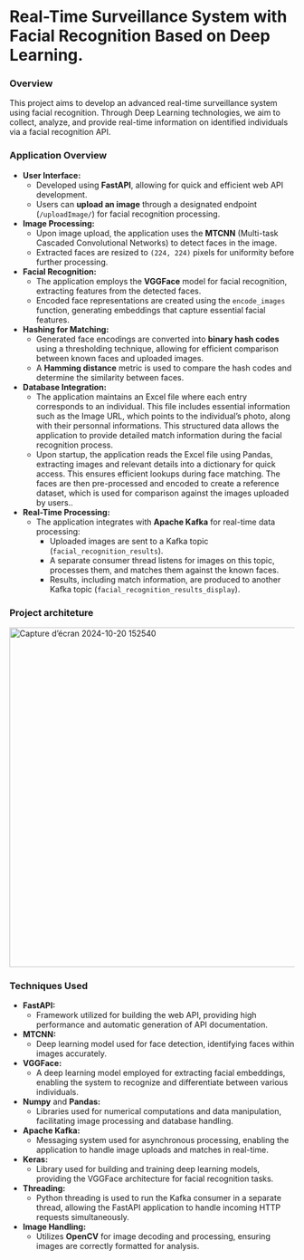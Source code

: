 <h1>Real-Time Surveillance System with Facial Recognition Based on Deep Learning.</h1>
<h3>Overview</h3>
This project aims to develop an advanced real-time surveillance system using facial recognition.
Through Deep Learning technologies, we aim to collect, analyze, and provide real-time information on identified individuals via a facial recognition API.
    <h3>Application Overview</h3>
    <ul>
        <li>
            <strong>User Interface:</strong>
            <ul>
                <li>Developed using <strong>FastAPI</strong>, allowing for quick and efficient web API development.</li>
                <li>Users can <strong>upload an image</strong> through a designated endpoint (<code>/uploadImage/</code>) for facial recognition processing.</li>
            </ul>
        </li>
        <li>
            <strong>Image Processing:</strong>
            <ul>
                <li>Upon image upload, the application uses the <strong>MTCNN</strong> (Multi-task Cascaded Convolutional Networks) to detect faces in the image.</li>
                <li>Extracted faces are resized to <code>(224, 224)</code> pixels for uniformity before further processing.</li>
            </ul>
        </li>
        <li>
            <strong>Facial Recognition:</strong>
            <ul>
                <li>The application employs the <strong>VGGFace</strong> model for facial recognition, extracting features from the detected faces.</li>
                <li>Encoded face representations are created using the <code>encode_images</code> function, generating embeddings that capture essential facial features.</li>
            </ul>
        </li>
        <li>
            <strong>Hashing for Matching:</strong>
            <ul>
                <li>Generated face encodings are converted into <strong>binary hash codes</strong> using a thresholding technique, allowing for efficient comparison between known faces and uploaded images.</li>
                <li>A <strong>Hamming distance</strong> metric is used to compare the hash codes and determine the similarity between faces.</li>
            </ul>
        </li>
        <li>
            <strong>Database Integration:</strong>
            <ul>
                <li>The application maintains an Excel file where each entry corresponds to an individual. This file includes essential information such as the Image URL, which points to the individual’s photo, along with their personnal informations. This structured data allows the application to provide detailed match information during the facial recognition process.</li>
                <li>Upon startup, the application reads the Excel file using Pandas, extracting images and relevant details into a dictionary for quick access. This ensures efficient lookups during face matching. The faces are then pre-processed and encoded to create a reference dataset, which is used for comparison against the images uploaded by users..</li>
            </ul>
        </li>
        <li>
            <strong>Real-Time Processing:</strong>
            <ul>
                <li>The application integrates with <strong>Apache Kafka</strong> for real-time data processing:
                    <ul>
                        <li>Uploaded images are sent to a Kafka topic (<code>facial_recognition_results</code>).</li>
                        <li>A separate consumer thread listens for images on this topic, processes them, and matches them against the known faces.</li>
                        <li>Results, including match information, are produced to another Kafka topic (<code>facial_recognition_results_display</code>).</li>
                    </ul>
                </li>
            </ul>
        </li>
    </ul>
    <h3>Project architeture</h3>
    <img width="600" alt="Capture d’écran 2024-10-20 152540" src="https://github.com/user-attachments/assets/5ff7af3c-d9ae-42f7-9aff-f1af0660ac7c">
    <h3>Techniques Used</h3>
    <ul>
        <li>
            <strong>FastAPI:</strong>
            <ul>
                <li>Framework utilized for building the web API, providing high performance and automatic generation of API documentation.</li>
            </ul>
        </li>
        <li>
            <strong>MTCNN:</strong>
            <ul>
                <li>Deep learning model used for face detection, identifying faces within images accurately.</li>
            </ul>
        </li>
        <li>
            <strong>VGGFace:</strong>
            <ul>
                <li>A deep learning model employed for extracting facial embeddings, enabling the system to recognize and differentiate between various individuals.</li>
            </ul>
        </li>
        <li>
            <strong>Numpy</strong> and <strong>Pandas:</strong>
            <ul>
                <li>Libraries used for numerical computations and data manipulation, facilitating image processing and database handling.</li>
            </ul>
        </li>
        <li>
            <strong>Apache Kafka:</strong>
            <ul>
                <li>Messaging system used for asynchronous processing, enabling the application to handle image uploads and matches in real-time.</li>
            </ul>
        </li>
        <li>
            <strong>Keras:</strong>
            <ul>
                <li>Library used for building and training deep learning models, providing the VGGFace architecture for facial recognition tasks.</li>
            </ul>
        </li>
        <li>
            <strong>Threading:</strong>
            <ul>
                <li>Python threading is used to run the Kafka consumer in a separate thread, allowing the FastAPI application to handle incoming HTTP requests simultaneously.</li>
            </ul>
        </li>
        <li>
            <strong>Image Handling:</strong>
            <ul>
                <li>Utilizes <strong>OpenCV</strong> for image decoding and processing, ensuring images are correctly formatted for analysis.</li>
            </ul>
        </li>
    </ul>

</body>
</html>
